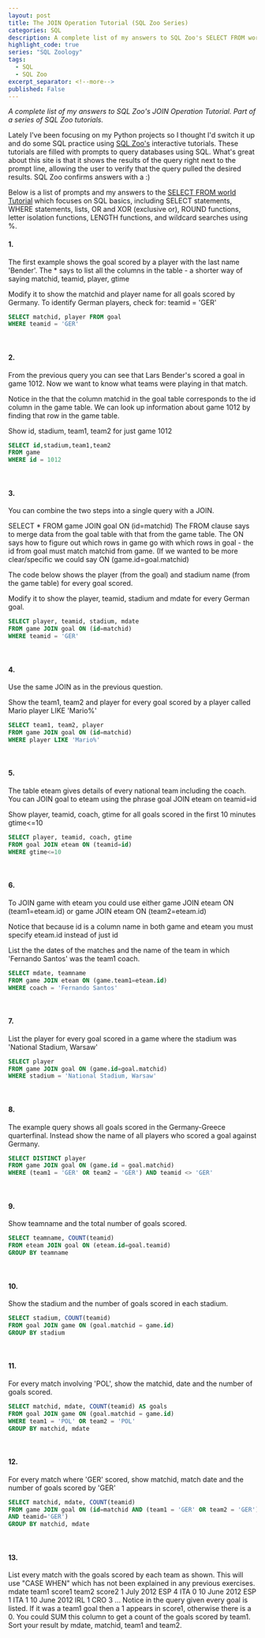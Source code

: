 ```yaml
---
layout: post
title: The JOIN Operation Tutorial (SQL Zoo Series)
categories: SQL
description: A complete list of my answers to SQL Zoo's SELECT FROM world Tutorial.  Part of a series of SQL Zoo tutorials.
highlight_code: true
series: "SQL Zoology"
tags:
  - SQL
  - SQL Zoo
excerpt_separator: <!--more-->
published: False
---
```

*A complete list of my answers to SQL Zoo's JOIN Operation Tutorial.  Part of a series of SQL Zoo tutorials.*

<!--more-->

Lately I've been focusing on my Python projects so I thought I'd switch it up and do some SQL practice using [SQL Zoo's](https://sqlzoo.net/) interactive tutorials.  These tutorials are filled with prompts to query databases using SQL.  What's great about this site is that it shows the results of the query right next to the prompt line, allowing the user to verify that the query pulled the desired results.  SQL Zoo confirms answers with a :)

Below is a list of prompts and my answers to the [SELECT FROM world Tutorial](https://sqlzoo.net/wiki/SELECT_from_WORLD_Tutorial) which focuses on SQL basics, including SELECT statements, WHERE statements, lists, OR and XOR (exclusive or), ROUND functions, letter isolation functions, LENGTH functions, and wildcard searches using %.
<br>

#### 1.
The first example shows the goal scored by a player with the last name 'Bender'. The * says to list all the columns in the table - a shorter way of saying matchid, teamid, player, gtime

Modify it to show the matchid and player name for all goals scored by Germany. To identify German players, check for: teamid = 'GER'

```sql
SELECT matchid, player FROM goal
WHERE teamid = 'GER'
```
<br>

#### 2.
From the previous query you can see that Lars Bender's scored a goal in game 1012. Now we want to know what teams were playing in that match.

Notice in the that the column matchid in the goal table corresponds to the id column in the game table. We can look up information about game 1012 by finding that row in the game table.

Show id, stadium, team1, team2 for just game 1012

```sql
SELECT id,stadium,team1,team2
FROM game
WHERE id = 1012
```
<br>

#### 3.
You can combine the two steps into a single query with a JOIN.

SELECT *
  FROM game JOIN goal ON (id=matchid)
The FROM clause says to merge data from the goal table with that from the game table. The ON says how to figure out which rows in game go with which rows in goal - the id from goal must match matchid from game. (If we wanted to be more clear/specific we could say
ON (game.id=goal.matchid)

The code below shows the player (from the goal) and stadium name (from the game table) for every goal scored.

Modify it to show the player, teamid, stadium and mdate for every German goal.

```sql
SELECT player, teamid, stadium, mdate
FROM game JOIN goal ON (id=matchid)
WHERE teamid = 'GER'
```
<br>

#### 4.
Use the same JOIN as in the previous question.

Show the team1, team2 and player for every goal scored by a player called Mario player LIKE 'Mario%'

```sql
SELECT team1, team2, player
FROM game JOIN goal ON (id=matchid)
WHERE player LIKE 'Mario%'
```
<br>

#### 5.
The table eteam gives details of every national team including the coach. You can JOIN goal to eteam using the phrase goal JOIN eteam on teamid=id

Show player, teamid, coach, gtime for all goals scored in the first 10 minutes gtime<=10

```sql
SELECT player, teamid, coach, gtime
FROM goal JOIN eteam ON (teamid=id)
WHERE gtime<=10
```
<br>

#### 6.
To JOIN game with eteam you could use either
game JOIN eteam ON (team1=eteam.id) or game JOIN eteam ON (team2=eteam.id)

Notice that because id is a column name in both game and eteam you must specify eteam.id instead of just id

List the the dates of the matches and the name of the team in which 'Fernando Santos' was the team1 coach.

```sql
SELECT mdate, teamname
FROM game JOIN eteam ON (game.team1=eteam.id)
WHERE coach = 'Fernando Santos'
```
<br>

#### 7.
List the player for every goal scored in a game where the stadium was 'National Stadium, Warsaw'

```sql
SELECT player
FROM game JOIN goal ON (game.id=goal.matchid)
WHERE stadium = 'National Stadium, Warsaw'
```
<br>

#### 8.
The example query shows all goals scored in the Germany-Greece quarterfinal.
Instead show the name of all players who scored a goal against Germany.

```sql
SELECT DISTINCT player
FROM game JOIN goal ON (game.id = goal.matchid)
WHERE (team1 = 'GER' OR team2 = 'GER') AND teamid <> 'GER'
```
<br>

#### 9.
Show teamname and the total number of goals scored.

```sql
SELECT teamname, COUNT(teamid)
FROM eteam JOIN goal ON (eteam.id=goal.teamid)
GROUP BY teamname
```
<br>

#### 10.
Show the stadium and the number of goals scored in each stadium.

```sql
SELECT stadium, COUNT(teamid)
FROM goal JOIN game ON (goal.matchid = game.id)
GROUP BY stadium
```
<br>

#### 11.
For every match involving 'POL', show the matchid, date and the number of goals scored.

```sql
SELECT matchid, mdate, COUNT(teamid) AS goals
FROM goal JOIN game ON (goal.matchid = game.id)
WHERE team1 = 'POL' OR team2 = 'POL'
GROUP BY matchid, mdate
```
<br>

#### 12.
For every match where 'GER' scored, show matchid, match date and the number of goals scored by 'GER'

```sql
SELECT matchid, mdate, COUNT(teamid)
FROM game JOIN goal ON (id=matchid AND (team1 = 'GER' OR team2 = 'GER')
AND teamid='GER')
GROUP BY matchid, mdate
```
<br>

#### 13.
List every match with the goals scored by each team as shown. This will use "CASE WHEN" which has not been explained in any previous exercises.
mdate	team1	score1	team2	score2
1 July 2012	ESP	4	ITA	0
10 June 2012	ESP	1	ITA	1
10 June 2012	IRL	1	CRO	3
...
Notice in the query given every goal is listed. If it was a team1 goal then a 1 appears in score1, otherwise there is a 0. You could SUM this column to get a count of the goals scored by team1. Sort your result by mdate, matchid, team1 and team2.
